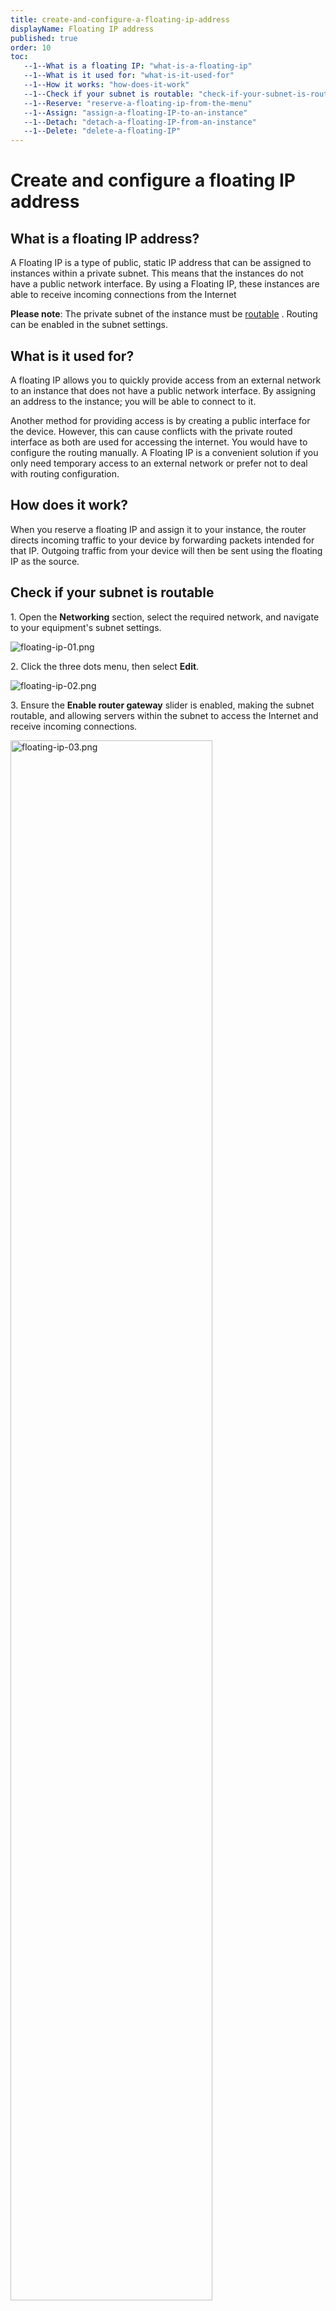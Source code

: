 ```yaml
---
title: create-and-configure-a-floating-ip-address
displayName: Floating IP address
published: true
order: 10
toc:
   --1--What is a floating IP: "what-is-a-floating-ip"
   --1--What is it used for: "what-is-it-used-for"
   --1--How it works: "how-does-it-work"
   --1--Check if your subnet is routable: "check-if-your-subnet-is-routable"
   --1--Reserve: "reserve-a-floating-ip-from-the-menu"
   --1--Assign: "assign-a-floating-IP-to-an-instance"
   --1--Detach: "detach-a-floating-IP-from-an-instance"
   --1--Delete: "delete-a-floating-IP"
---
```

# Create and configure a floating IP address

## What is a floating IP address?

A Floating IP is a type of public, static IP address that can be assigned to instances within a private subnet. This means that the instances do not have a public network interface. By using a Floating IP, these instances are able to receive incoming connections from the Internet

**Please note**: The private subnet of the instance must be <a href=“https://gcore.com/docs/cloud/networking/create-and-manage-a-subnetwork#network-routing” target="_blank">routable</a> . Routing can be enabled in the subnet settings.

## What is it used for?

A floating IP allows you to quickly provide access from an external network to an instance that does not have a public network interface. By assigning an address to the instance; you will be able to connect to it.

Another method for providing access is by creating a public interface for the device. However, this can cause conflicts with the private routed interface as both are used for accessing the internet. You would have to configure the routing manually. A Floating IP is a convenient solution if you only need temporary access to an external network or prefer not to deal with routing configuration.

## How does it work?

When you reserve a floating IP and assign it to your instance, the router directs incoming traffic to your device by forwarding packets intended for that IP. Outgoing traffic from your device will then be sent using the floating IP as the source.

## Check if your subnet is routable

1\. Open the **Networking** section, select the required network, and navigate to your equipment's subnet settings. 

<img src="https://support.gcore.com/hc/article_attachments/12391415662737" alt="floating-ip-01.png">

2\. Click the three dots menu, then select **Edit**.

<img src="https://support.gcore.com/hc/article_attachments/12391621674513" alt="floating-ip-02.png">

3\. Ensure the **Enable router gateway** slider is enabled, making the subnet routable, and allowing servers within the subnet to access the Internet and receive incoming connections.

<img src="https://support.gcore.com/hc/article_attachments/12391738930705" alt="floating-ip-03.png" width=80%>

## Reserve a floating IP from the menu

A floating IP is assigned by a specific data center, and its address is linked to that location. It can only be assigned to an instance within the exact location.

1\. Select the Region where your machine is located to assign a floating IP and navigate to the **Networking** section.

<img src="https://support.gcore.com/hc/article_attachments/12391851006353" alt="floating-ip-04.png" width=50%>

2\. Open the Floating IPs section. You can create a floating IP without assigning it to a machine by clicking **Create a new Floating IP.**

<img src="https://support.gcore.com/hc/article_attachments/12392006241425" alt="floating-ip-05.png">

3\. Additionally, you can create a floating IP and immediately assign it to a specific instance. To do this, enable the "Assign to existed instance" slider, select the machine and interface, and click **Create a new floating IP.**

<img src="https://support.gcore.com/hc/article_attachments/12392182782993" alt="floating-ip-06.png">

## Reserve a floating IP when creating an instance


When creating an instance, in the "Network settings" section, select the "**Private**" network type. Specify the network and subnet of the interface you want to assign the floating IP. Enable the “**Use floating IP**” slider, click “**Create a new floating IP**”, and save the settings using the “**Add Interface**” button.

<img src="https://support.gcore.com/hc/article_attachments/12392462274833" alt="floating-ip-07.png" width=80%>

The instance will be created with a private interface and a new floating IP assigned to it.

## Assign a floating IP to an instance

Next to the free IP, click "Assign to instance" or select this option from the selector on the right.  
  
<img src="https://support.gcore.com/hc/article_attachments/12392603351313" alt="floating-ip-08.png">

Select the instance in the pop-up window, and the floating IP's network interface will be assigned. Click **Assign floating IP**.

<img src="https://support.gcore.com/hc/article_attachments/12392628635793" alt="floating-ip-09.png">

## Detach a floating IP from an instance

You can detach a floating IP address in the "Floating IPs" section or in the instance menu. In the "Floating IP" section, click the selector next to the address and select **Detach from Instance**, and the IP will no longer be assigned to the machine.

<img src="https://support.gcore.com/hc/article_attachments/12392631295505" alt="floating-ip-10.png">  

In the instance menu, open the "Networking" tab and select the private interface. Open the selector and click "**Detach Floating IP**". The IP will no longer be assigned to this machine.

<img src="https://support.gcore.com/hc/article_attachments/12392664056465" alt="floating-ip-11.png">

## Delete a floating IP

In the "Floating IPs" section, click the selector next to the desired address and select **Delete**. The IP will be removed, and you don't have to pay anymore.

<img src="https://support.gcore.com/hc/article_attachments/12392700821393" alt="floating-ip-12.png">
